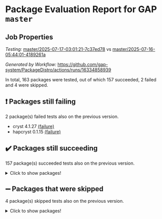 # Package Evaluation Report for GAP `master`

## Job Properties

*Testing:* [master/2025-07-17-03:01:21-7c37ed78](https://github.com/gap-system/PackageDistro/blob/data/reports/master/2025-07-17-03:01:21-7c37ed78) vs [master/2025-07-16-05:44:01-4189261a](https://github.com/gap-system/PackageDistro/blob/data/reports/master/2025-07-16-05:44:01-4189261a)

*Generated by Workflow:* https://github.com/gap-system/PackageDistro/actions/runs/16334858939

In total, 163 packages were tested, out of which 157 succeeded, 2 failed and 4 were skipped.

## :exclamation: Packages still failing

2 package(s) failed tests also on the previous version.
- cryst 4.1.27 [(failure)](https://github.com/gap-system/PackageDistro/actions/runs/16334858939/job/46145135499)
- hapcryst 0.1.15 [(failure)](https://github.com/gap-system/PackageDistro/actions/runs/16334858939/job/46145135605)

## :heavy_check_mark: Packages still succeeding

157 package(s) succeeded tests also on the previous version.
<details><summary>Click to show packages!</summary>

- 4ti2interface 2024.11-01 [(success)](https://github.com/gap-system/PackageDistro/actions/runs/16334858939/job/46145135445)
- ace 5.7.0 [(success)](https://github.com/gap-system/PackageDistro/actions/runs/16334858939/job/46145135452)
- aclib 1.3.2 [(success)](https://github.com/gap-system/PackageDistro/actions/runs/16334858939/job/46145135469)
- agt 0.3.1 [(success)](https://github.com/gap-system/PackageDistro/actions/runs/16334858939/job/46145135457)
- alco 1.1.1 [(success)](https://github.com/gap-system/PackageDistro/actions/runs/16334858939/job/46145135479)
- alnuth 3.2.1 [(success)](https://github.com/gap-system/PackageDistro/actions/runs/16334858939/job/46145135488)
- anupq 3.3.1 [(success)](https://github.com/gap-system/PackageDistro/actions/runs/16334858939/job/46145135466)
- atlasrep 2.1.9 [(success)](https://github.com/gap-system/PackageDistro/actions/runs/16334858939/job/46145135454)
- autodoc 2025.05.09 [(success)](https://github.com/gap-system/PackageDistro/actions/runs/16334858939/job/46145135465)
- automata 1.16 [(success)](https://github.com/gap-system/PackageDistro/actions/runs/16334858939/job/46145135470)
- automgrp 1.3.3 [(success)](https://github.com/gap-system/PackageDistro/actions/runs/16334858939/job/46145135460)
- autpgrp 1.11.1 [(success)](https://github.com/gap-system/PackageDistro/actions/runs/16334858939/job/46145135497)
- cap 2025.07-04 [(success)](https://github.com/gap-system/PackageDistro/actions/runs/16334858939/job/46145135491)
- caratinterface 2.3.7 [(success)](https://github.com/gap-system/PackageDistro/actions/runs/16334858939/job/46145135521)
- cddinterface 2025.06.24 [(success)](https://github.com/gap-system/PackageDistro/actions/runs/16334858939/job/46145135500)
- circle 1.6.6 [(success)](https://github.com/gap-system/PackageDistro/actions/runs/16334858939/job/46145135511)
- classicpres 1.22 [(success)](https://github.com/gap-system/PackageDistro/actions/runs/16334858939/job/46145135502)
- cohomolo 1.6.11 [(success)](https://github.com/gap-system/PackageDistro/actions/runs/16334858939/job/46145135514)
- congruence 1.2.7 [(success)](https://github.com/gap-system/PackageDistro/actions/runs/16334858939/job/46145135513)
- corefreesub 0.6 [(success)](https://github.com/gap-system/PackageDistro/actions/runs/16334858939/job/46145135498)
- corelg 1.57 [(success)](https://github.com/gap-system/PackageDistro/actions/runs/16334858939/job/46145135505)
- crime 1.6 [(success)](https://github.com/gap-system/PackageDistro/actions/runs/16334858939/job/46145135508)
- crisp 1.4.6 [(success)](https://github.com/gap-system/PackageDistro/actions/runs/16334858939/job/46145135507)
- crypting 0.10.6 [(success)](https://github.com/gap-system/PackageDistro/actions/runs/16334858939/job/46145135509)
- crystcat 1.1.10 [(success)](https://github.com/gap-system/PackageDistro/actions/runs/16334858939/job/46145135543)
- ctbllib 1.3.11 [(success)](https://github.com/gap-system/PackageDistro/actions/runs/16334858939/job/46145135548)
- cubefree 1.20 [(success)](https://github.com/gap-system/PackageDistro/actions/runs/16334858939/job/46145135532)
- curlinterface 2.4.2 [(success)](https://github.com/gap-system/PackageDistro/actions/runs/16334858939/job/46145135574)
- cvec 2.8.4 [(success)](https://github.com/gap-system/PackageDistro/actions/runs/16334858939/job/46145135538)
- datastructures 0.3.3 [(success)](https://github.com/gap-system/PackageDistro/actions/runs/16334858939/job/46145135530)
- deepthought 1.0.9 [(success)](https://github.com/gap-system/PackageDistro/actions/runs/16334858939/job/46145135581)
- design 1.8.2 [(success)](https://github.com/gap-system/PackageDistro/actions/runs/16334858939/job/46145135535)
- difsets 2.3.1 [(success)](https://github.com/gap-system/PackageDistro/actions/runs/16334858939/job/46145135540)
- digraphs 1.10.0 [(success)](https://github.com/gap-system/PackageDistro/actions/runs/16334858939/job/46145135529)
- edim 1.3.8 [(success)](https://github.com/gap-system/PackageDistro/actions/runs/16334858939/job/46145135571)
- example 4.4.1 [(success)](https://github.com/gap-system/PackageDistro/actions/runs/16334858939/job/46145135537)
- examplesforhomalg 2023.10-01 [(success)](https://github.com/gap-system/PackageDistro/actions/runs/16334858939/job/46145135545)
- factint 1.6.3 [(success)](https://github.com/gap-system/PackageDistro/actions/runs/16334858939/job/46145135557)
- ferret 1.0.14 [(success)](https://github.com/gap-system/PackageDistro/actions/runs/16334858939/job/46145135573)
- fga 1.5.0 [(success)](https://github.com/gap-system/PackageDistro/actions/runs/16334858939/job/46145135531)
- fining 1.5.6 [(success)](https://github.com/gap-system/PackageDistro/actions/runs/16334858939/job/46145135554)
- float 1.0.7 [(success)](https://github.com/gap-system/PackageDistro/actions/runs/16334858939/job/46145135585)
- format 1.4.4 [(success)](https://github.com/gap-system/PackageDistro/actions/runs/16334858939/job/46145135552)
- forms 1.2.13 [(success)](https://github.com/gap-system/PackageDistro/actions/runs/16334858939/job/46145135542)
- fplsa 1.2.6 [(success)](https://github.com/gap-system/PackageDistro/actions/runs/16334858939/job/46145135550)
- fr 2.4.13 [(success)](https://github.com/gap-system/PackageDistro/actions/runs/16334858939/job/46145135524)
- francy 2.0.3 [(success)](https://github.com/gap-system/PackageDistro/actions/runs/16334858939/job/46145135544)
- fwtree 1.3 [(success)](https://github.com/gap-system/PackageDistro/actions/runs/16334858939/job/46145135547)
- gapdoc 1.6.7 [(success)](https://github.com/gap-system/PackageDistro/actions/runs/16334858939/job/46145135551)
- gauss 2024.11-01 [(success)](https://github.com/gap-system/PackageDistro/actions/runs/16334858939/job/46145135553)
- gaussforhomalg 2024.08-01 [(success)](https://github.com/gap-system/PackageDistro/actions/runs/16334858939/job/46145135597)
- gbnp 1.1.0 [(success)](https://github.com/gap-system/PackageDistro/actions/runs/16334858939/job/46145135560)
- generalizedmorphismsforcap 2025.07-01 [(success)](https://github.com/gap-system/PackageDistro/actions/runs/16334858939/job/46145135549)
- genss 1.6.9 [(success)](https://github.com/gap-system/PackageDistro/actions/runs/16334858939/job/46145135567)
- gradedmodules 2024.12-01 [(success)](https://github.com/gap-system/PackageDistro/actions/runs/16334858939/job/46145135570)
- gradedringforhomalg 2024.07-01 [(success)](https://github.com/gap-system/PackageDistro/actions/runs/16334858939/job/46145135579)
- grape 4.9.2 [(success)](https://github.com/gap-system/PackageDistro/actions/runs/16334858939/job/46145135563)
- groupoids 1.77 [(success)](https://github.com/gap-system/PackageDistro/actions/runs/16334858939/job/46145135561)
- grpconst 2.6.5 [(success)](https://github.com/gap-system/PackageDistro/actions/runs/16334858939/job/46145135598)
- guarana 0.96.3 [(success)](https://github.com/gap-system/PackageDistro/actions/runs/16334858939/job/46145135591)
- guava 3.20 [(success)](https://github.com/gap-system/PackageDistro/actions/runs/16334858939/job/46145135572)
- hap 1.68 [(success)](https://github.com/gap-system/PackageDistro/actions/runs/16334858939/job/46145135578)
- hecke 1.5.4 [(success)](https://github.com/gap-system/PackageDistro/actions/runs/16334858939/job/46145135559)
- help 4.0 [(success)](https://github.com/gap-system/PackageDistro/actions/runs/16334858939/job/46145135586)
- homalg 2024.01-01 [(success)](https://github.com/gap-system/PackageDistro/actions/runs/16334858939/job/46145135582)
- homalgtocas 2023.11-01 [(success)](https://github.com/gap-system/PackageDistro/actions/runs/16334858939/job/46145135592)
- ibnp 0.15 [(success)](https://github.com/gap-system/PackageDistro/actions/runs/16334858939/job/46145135584)
- idrel 2.48 [(success)](https://github.com/gap-system/PackageDistro/actions/runs/16334858939/job/46145135604)
- images 1.3.3 [(success)](https://github.com/gap-system/PackageDistro/actions/runs/16334858939/job/46145135601)
- intpic 0.4.0 [(success)](https://github.com/gap-system/PackageDistro/actions/runs/16334858939/job/46145135615)
- io 4.9.3 [(success)](https://github.com/gap-system/PackageDistro/actions/runs/16334858939/job/46145135617)
- io_forhomalg 2023.02-04 [(success)](https://github.com/gap-system/PackageDistro/actions/runs/16334858939/job/46145135602)
- irredsol 1.4.4 [(success)](https://github.com/gap-system/PackageDistro/actions/runs/16334858939/job/46145135612)
- json 2.2.3 [(success)](https://github.com/gap-system/PackageDistro/actions/runs/16334858939/job/46145135618)
- jupyterkernel 1.5.1 [(success)](https://github.com/gap-system/PackageDistro/actions/runs/16334858939/job/46145135619)
- jupyterviz 1.5.6 [(success)](https://github.com/gap-system/PackageDistro/actions/runs/16334858939/job/46145135607)
- kan 1.37 [(success)](https://github.com/gap-system/PackageDistro/actions/runs/16334858939/job/46145135616)
- kbmag 1.5.11 [(success)](https://github.com/gap-system/PackageDistro/actions/runs/16334858939/job/46145135608)
- laguna 3.9.7 [(success)](https://github.com/gap-system/PackageDistro/actions/runs/16334858939/job/46145135640)
- liealgdb 2.2.1 [(success)](https://github.com/gap-system/PackageDistro/actions/runs/16334858939/job/46145135666)
- liepring 2.9.1 [(success)](https://github.com/gap-system/PackageDistro/actions/runs/16334858939/job/46145135637)
- liering 2.4.2 [(success)](https://github.com/gap-system/PackageDistro/actions/runs/16334858939/job/46145135647)
- linearalgebraforcap 2025.07-03 [(success)](https://github.com/gap-system/PackageDistro/actions/runs/16334858939/job/46145135655)
- lins 0.9 [(success)](https://github.com/gap-system/PackageDistro/actions/runs/16334858939/job/46145135629)
- localizeringforhomalg 2023.10-01 [(success)](https://github.com/gap-system/PackageDistro/actions/runs/16334858939/job/46145135659)
- loops 3.4.4 [(success)](https://github.com/gap-system/PackageDistro/actions/runs/16334858939/job/46145135630)
- lpres 1.1.1 [(success)](https://github.com/gap-system/PackageDistro/actions/runs/16334858939/job/46145135639)
- majoranaalgebras 1.5.2 [(success)](https://github.com/gap-system/PackageDistro/actions/runs/16334858939/job/46145135713)
- mapclass 1.4.6 [(success)](https://github.com/gap-system/PackageDistro/actions/runs/16334858939/job/46145135653)
- matgrp 0.71 [(success)](https://github.com/gap-system/PackageDistro/actions/runs/16334858939/job/46145135644)
- matricesforhomalg 2024.11-02 [(success)](https://github.com/gap-system/PackageDistro/actions/runs/16334858939/job/46145135636)
- modisom 3.0.0 [(success)](https://github.com/gap-system/PackageDistro/actions/runs/16334858939/job/46145135641)
- modulepresentationsforcap 2025.06-02 [(success)](https://github.com/gap-system/PackageDistro/actions/runs/16334858939/job/46145135672)
- modules 2024.12-01 [(success)](https://github.com/gap-system/PackageDistro/actions/runs/16334858939/job/46145135645)
- monoidalcategories 2025.07-06 [(success)](https://github.com/gap-system/PackageDistro/actions/runs/16334858939/job/46145135661)
- nconvex 2024.12-01 [(success)](https://github.com/gap-system/PackageDistro/actions/runs/16334858939/job/46145135682)
- nilmat 1.4.2 [(success)](https://github.com/gap-system/PackageDistro/actions/runs/16334858939/job/46145135673)
- nock 1.5 [(success)](https://github.com/gap-system/PackageDistro/actions/runs/16334858939/job/46145135668)
- normalizinterface 1.4.1 [(success)](https://github.com/gap-system/PackageDistro/actions/runs/16334858939/job/46145135687)
- nq 2.5.11 [(success)](https://github.com/gap-system/PackageDistro/actions/runs/16334858939/job/46145135671)
- numericalsgps 1.4.0 [(success)](https://github.com/gap-system/PackageDistro/actions/runs/16334858939/job/46145135664)
- openmath 11.5.3 [(success)](https://github.com/gap-system/PackageDistro/actions/runs/16334858939/job/46145135650)
- orb 5.0.1 [(success)](https://github.com/gap-system/PackageDistro/actions/runs/16334858939/job/46145135681)
- packagemanager 1.6.3 [(success)](https://github.com/gap-system/PackageDistro/actions/runs/16334858939/job/46145135670)
- patternclass 2.4.5 [(success)](https://github.com/gap-system/PackageDistro/actions/runs/16334858939/job/46145135684)
- permut 2.0.5 [(success)](https://github.com/gap-system/PackageDistro/actions/runs/16334858939/job/46145135701)
- polenta 1.3.11 [(success)](https://github.com/gap-system/PackageDistro/actions/runs/16334858939/job/46145135674)
- polymaking 0.8.7 [(success)](https://github.com/gap-system/PackageDistro/actions/runs/16334858939/job/46145135708)
- primgrp 3.4.4 [(success)](https://github.com/gap-system/PackageDistro/actions/runs/16334858939/job/46145135675)
- profiling 2.6.2 [(success)](https://github.com/gap-system/PackageDistro/actions/runs/16334858939/job/46145135688)
- qdistrnd 0.9.5 [(success)](https://github.com/gap-system/PackageDistro/actions/runs/16334858939/job/46145135697)
- qpa 1.35 [(success)](https://github.com/gap-system/PackageDistro/actions/runs/16334858939/job/46145135691)
- quagroup 1.8.4 [(success)](https://github.com/gap-system/PackageDistro/actions/runs/16334858939/job/46145135683)
- radiroot 2.9 [(success)](https://github.com/gap-system/PackageDistro/actions/runs/16334858939/job/46145135704)
- rcwa 4.7.1 [(success)](https://github.com/gap-system/PackageDistro/actions/runs/16334858939/job/46145135677)
- rds 1.8 [(success)](https://github.com/gap-system/PackageDistro/actions/runs/16334858939/job/46145135695)
- recog 1.4.4 [(success)](https://github.com/gap-system/PackageDistro/actions/runs/16334858939/job/46145135690)
- repndecomp 1.3.0 [(success)](https://github.com/gap-system/PackageDistro/actions/runs/16334858939/job/46145135692)
- repsn 3.1.2 [(success)](https://github.com/gap-system/PackageDistro/actions/runs/16334858939/job/46145135700)
- resclasses 4.7.3 [(success)](https://github.com/gap-system/PackageDistro/actions/runs/16334858939/job/46145135733)
- ringsforhomalg 2024.11-02 [(success)](https://github.com/gap-system/PackageDistro/actions/runs/16334858939/job/46145135714)
- sco 2023.08-01 [(success)](https://github.com/gap-system/PackageDistro/actions/runs/16334858939/job/46145135719)
- scscp 2.4.3 [(success)](https://github.com/gap-system/PackageDistro/actions/runs/16334858939/job/46145135723)
- semigroups 5.5.2 [(success)](https://github.com/gap-system/PackageDistro/actions/runs/16334858939/job/46145135724)
- sglppow 2.4 [(success)](https://github.com/gap-system/PackageDistro/actions/runs/16334858939/job/46145135722)
- sgpviz 0.999.6 [(success)](https://github.com/gap-system/PackageDistro/actions/runs/16334858939/job/46145135702)
- simpcomp 2.1.14 [(success)](https://github.com/gap-system/PackageDistro/actions/runs/16334858939/job/46145135747)
- singular 2024.06.03 [(success)](https://github.com/gap-system/PackageDistro/actions/runs/16334858939/job/46145135720)
- sl2reps 1.1 [(success)](https://github.com/gap-system/PackageDistro/actions/runs/16334858939/job/46145135729)
- sla 1.6.2 [(success)](https://github.com/gap-system/PackageDistro/actions/runs/16334858939/job/46145135721)
- smallantimagmas 0.4.1 [(success)](https://github.com/gap-system/PackageDistro/actions/runs/16334858939/job/46145135740)
- smallgrp 1.5.4 [(success)](https://github.com/gap-system/PackageDistro/actions/runs/16334858939/job/46145135730)
- smallsemi 0.7.2 [(success)](https://github.com/gap-system/PackageDistro/actions/runs/16334858939/job/46145135862)
- sonata 2.9.6 [(success)](https://github.com/gap-system/PackageDistro/actions/runs/16334858939/job/46145135712)
- sophus 1.27 [(success)](https://github.com/gap-system/PackageDistro/actions/runs/16334858939/job/46145135748)
- sotgrps 1.3 [(success)](https://github.com/gap-system/PackageDistro/actions/runs/16334858939/job/46145135726)
- spinsym 1.5.2 [(success)](https://github.com/gap-system/PackageDistro/actions/runs/16334858939/job/46145135737)
- standardff 1.0 [(success)](https://github.com/gap-system/PackageDistro/actions/runs/16334858939/job/46145135741)
- symbcompcc 1.3.2 [(success)](https://github.com/gap-system/PackageDistro/actions/runs/16334858939/job/46145135752)
- thelma 1.3 [(success)](https://github.com/gap-system/PackageDistro/actions/runs/16334858939/job/46145135738)
- tomlib 1.2.11 [(success)](https://github.com/gap-system/PackageDistro/actions/runs/16334858939/job/46145135749)
- toolsforhomalg 2025.05-01 [(success)](https://github.com/gap-system/PackageDistro/actions/runs/16334858939/job/46145135758)
- toric 1.9.6 [(success)](https://github.com/gap-system/PackageDistro/actions/runs/16334858939/job/46145135754)
- transgrp 3.6.5 [(success)](https://github.com/gap-system/PackageDistro/actions/runs/16334858939/job/46145135751)
- typeset 1.2.3 [(success)](https://github.com/gap-system/PackageDistro/actions/runs/16334858939/job/46145135760)
- ugaly 4.1.3 [(success)](https://github.com/gap-system/PackageDistro/actions/runs/16334858939/job/46145135764)
- unipot 1.6 [(success)](https://github.com/gap-system/PackageDistro/actions/runs/16334858939/job/46145135770)
- unitlib 5.0.0 [(success)](https://github.com/gap-system/PackageDistro/actions/runs/16334858939/job/46145135736)
- utils 0.89 [(success)](https://github.com/gap-system/PackageDistro/actions/runs/16334858939/job/46145135759)
- uuid 0.7 [(success)](https://github.com/gap-system/PackageDistro/actions/runs/16334858939/job/46145135756)
- walrus 0.9991 [(success)](https://github.com/gap-system/PackageDistro/actions/runs/16334858939/job/46145135778)
- wedderga 4.11.1 [(success)](https://github.com/gap-system/PackageDistro/actions/runs/16334858939/job/46145135784)
- wpe 0.8 [(success)](https://github.com/gap-system/PackageDistro/actions/runs/16334858939/job/46145135772)
- xmod 2.95 [(success)](https://github.com/gap-system/PackageDistro/actions/runs/16334858939/job/46145135761)
- xmodalg 1.32 [(success)](https://github.com/gap-system/PackageDistro/actions/runs/16334858939/job/46145135771)
- yangbaxter 0.10.7 [(success)](https://github.com/gap-system/PackageDistro/actions/runs/16334858939/job/46145135779)
- zeromqinterface 0.17 [(success)](https://github.com/gap-system/PackageDistro/actions/runs/16334858939/job/46145135773)
</details>

## :heavy_minus_sign: Packages that were skipped

4 package(s) skipped tests also on the previous version.
<details><summary>Click to show packages!</summary>

- browse 1.8.21 [(skipped)](https://github.com/gap-system/PackageDistro/actions/runs/16334858939/job/46144816425)
- itc 1.5.1 [(skipped)](https://github.com/gap-system/PackageDistro/actions/runs/16334858939/job/46144816425)
- polycyclic 2.16 [(skipped)](https://github.com/gap-system/PackageDistro/actions/runs/16334858939/job/46144816425)
- xgap 4.32 [(skipped)](https://github.com/gap-system/PackageDistro/actions/runs/16334858939/job/46144816425)
</details>

